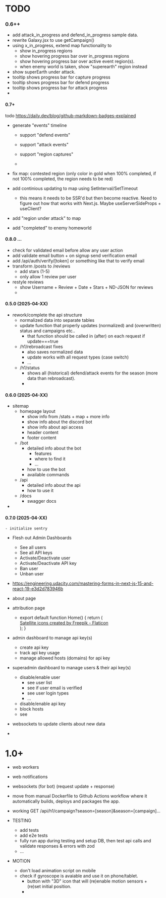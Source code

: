 # TODO

### 0.6++

- add attack_in_progress and defend_in_progress sample data.
- rewrite Galaxy.jsx to use getCampaign()
- using x_in_progress, extend map functionality to
    - show in_progress regions
    - show hovering progress bar over in_progress regions
    - show hovering progress bar over active event region(s).
    - when enemy world is taken, show "superearth" region instead
- show superEarth under attack.
- tooltip shows progress bar for capture progress
- tooltip shows progress bar for defend progress
- tooltip shows progress bar for attack progress
-

#### 0.7+

todo https://daily.dev/blog/github-markdown-badges-explained

- generate "events" timeline

    - support "defend events"
    - support "attack events"
    - support "region captures"

    -

- fix map: contested region (only color in gold when 100% completed, if not 100% completed, the region needs to be red)
- add continious updating to map using SetInterval/SetTimeout

    - this means it needs to be SSR'd but then become reactive.
      Need to figure out how that works with Next.js. Maybe useServerSideProps + useClient?

- add "region under attack" to map
- add "completed" to enemy homeworld

#### 0.8.0 ...

- check for validated email before allow any user action
- add validate email button + on signup send verification email
- add /api/auth/verify/[token] or something like that to verify email
- transform /posts to /reviews
    - add stars (1-5)
    - only allow 1 review per user
- restyle reviews
    - show Username + Review + Date + Stars + ND-JSON for reviews
    -

#### 0.5.0 (2025-04-XX)

- rework/complete the api structure
    - normalized data into separate tables
    - update function that properly updates (normalized) and (overwritten) status and campaigns etc..
        - that function should be called in (after) on each request if update===true
    - /h1/rebroadcast fixes
        - also saves normalized data
        - update works with all request types (case switch)
        - ...
    - /h1/status
        - shows all (historical) defend/attack events for the season (more data than rebroadcast).
        -

#### 0.6.0 (2025-04-XX)

- sitemap
    - homepage layout
        - show info from /stats + map + more info
        - show info about the discord bot
        - show info about api access
        - header content
        - footer content
    - /bot
        - detailed info about the bot
            - features
            - where to find it
            - ...
        - how to use the bot
        - available commands
    - /api
        - detailed info about the api
        - how to use it
    - /docs
        - swagger docs
-

#### 0.7.0 (2025-04-XX)

    - initialize sentry

- Flesh out Admin Dashboards

    - See all users
    - See all API keys
    - Activate/Deactivate user
    - Activate/Deactivate API key
    - Ban user
    - Unban user

- https://engineering.udacity.com/mastering-forms-in-next-js-15-and-react-19-e3d2d783946b

- about page
- attribution page

    - export default function Home() {
      return (
          <main className="flex">
          <a
                                                                                                                                                                                                                                                                                                                                                                                                                                                                                                                                                                      href="https://www.flaticon.com/free-icons/satellite"
                                                                                                                                                                                                                                                                                                                                                                                                                                                                                                                                                                      title="satellite icons"
                                                                                                                                                                                                                                                                                                                                                                                                                                                                                                                                                                  >
          Satellite icons created by Freepik - Flaticon
          </a>
          </main>
          );
          }

- admin dashboard to manage api key(s)

    - create api key
    - track api key usage
    - manage allowed hosts (domains) for api key

- superadmin dashboard to manage users & their api key(s)

    - disable/enable user
        - see user list
        - see if user email is verified
        - see user login types
        - ...
    - disable/enable api key
    - block hosts
    - see

- websockets to update clients about new data
-

# 1.0+

- web workers
- web notifications
- websockets (for bot) (request update + response)
- move from manual Dockerfile to Github Actions workflow where it automatically builds, deploys and packages the app.
- working GET /api/h1/campaign?season=[season]&season=[campaign]...

- TESTING

    - add tests
    - add e2e tests
    - fully run app during testing and setup DB, then test api calls and validate responses & errors with zod
    - ...

- MOTION
    - don't load animation script on mobile
    - check if gyroscope is avaiable and use it on phone/tablet.
        - button with "3D" icon that will (re)enable motion sensors + (re)set initial position.
        -
